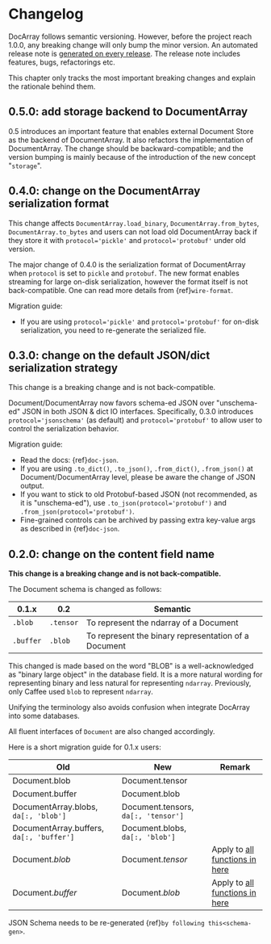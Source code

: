 # Changelog

DocArray follows semantic versioning. However, before the project reach 1.0.0, any breaking change will only bump the minor version.  An automated release note is [generated on every release](https://github.com/jina-ai/docarray/releases). The release note includes features, bugs, refactorings etc. 

This chapter only tracks the most important breaking changes and explain the rationale behind them.


## 0.5.0: add storage backend to DocumentArray

0.5 introduces an important feature that enables external Document Store as the backend of DocumentArray. It also refactors the implementation of DocumentArray. The change should be backward-compatible; and the version bumping is mainly because of the introduction of the new concept "`storage`".


## 0.4.0: change on the DocumentArray serialization format

This change affects `DocumentArray.load_binary`, `DocumentArray.from_bytes`, `DocumentArray.to_bytes` and users can not load old DocumentArray back if they store it with `protocol='pickle'` and `protocol='protobuf'` under old version.

The major change of 0.4.0 is the serialization format of DocumentArray when `protocol` is set to `pickle` and `protobuf`. The new format enables streaming for large on-disk serialization, however the format itself is not back-compatible. One can read more details from {ref}`wire-format`. 

Migration guide:
- If you are using `protocol='pickle'` and `protocol='protobuf'` for on-disk serialization, you need to re-generate the serialized file.


## 0.3.0: change on the default JSON/dict serialization strategy

This change is a breaking change and is not back-compatible.

Document/DocumentArray now favors schema-ed JSON over "unschema-ed" JSON in both JSON & dict IO interfaces. Specifically, 0.3.0 introduces `protocol='jsonschema'` (as default) and `protocol='protobuf'` to allow user to control the serialization behavior.

Migration guide:

- Read the docs: {ref}`doc-json`.
- If you are using `.to_dict()`, `.to_json()`, `.from_dict()`, `.from_json()` at Document/DocumentArray level, please be aware the change of JSON output.
- If you want to stick to old Protobuf-based JSON (not recommended, as it is "unschema-ed"), use `.to_json(protocol='protobuf')` and `.from_json(protocol='protobuf')`.
- Fine-grained controls can be archived by passing extra key-value args as described in {ref}`doc-json`.


## 0.2.0: change on the content field name

**This change is a breaking change and is not back-compatible.**

The Document schema is changed as follows:

| 0.1.x     | 0.2       | Semantic                                             |
|-----------|-----------|------------------------------------------------------|
| `.blob`   | `.tensor` | To represent the ndarray of a Document               |
| `.buffer` | `.blob`   | To represent the binary representation of a Document |

This changed is made based on the word "BLOB" is a well-acknowledged as "binary large object" in the database field. It is a more natural wording for representing binary and less natural for representing `ndarray`. Previously, only Caffee used `blob` to represent `ndarray`.

Unifying the terminology also avoids confusion when integrate DocArray into some databases.

All fluent interfaces of `Document` are also changed accordingly.

Here is a short migration guide for 0.1.x users:

| Old                                      | New                                 | Remark                                                                         |
|------------------------------------------|-------------------------------------|--------------------------------------------------------------------------------|
| Document.blob                            | Document.tensor                     |                                                                                |
| Document.buffer                          | Document.blob                       |                                                                                |
| DocumentArray.blobs, `da[:, 'blob']`     | Document.tensors, `da[:, 'tensor']` |                                                                                |
| DocumentArray.buffers, `da[:, 'buffer']` | Document.blobs, `da[:, 'blob']`     |                                                                                |
| Document.*_blob_*                        | Document.*_tensor_*                 | Apply to [all functions in here](../fundamentals/document/fluent-interface.md) |
| Document.*_buffer_*                      | Document.*_blob_*                   | Apply to [all functions in here](../fundamentals/document/fluent-interface.md) |

JSON Schema needs to be re-generated {ref}`by following this<schema-gen>`.

